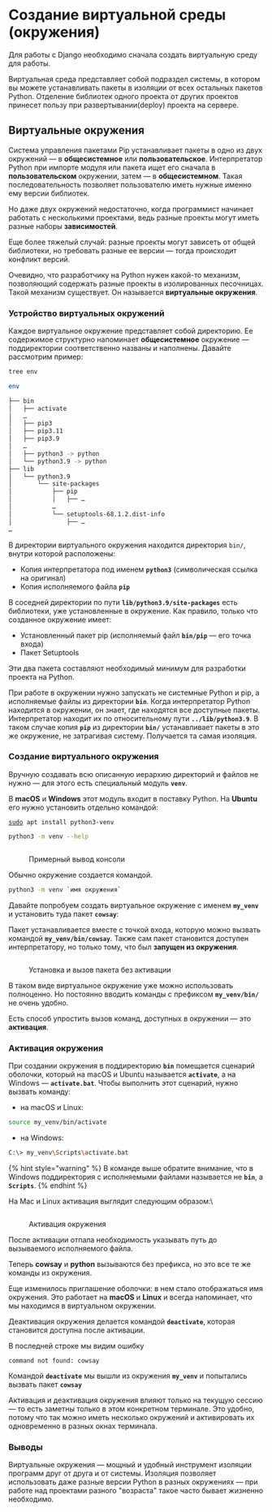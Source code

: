 # Создание виртуальной среды (окружения)

Для работы с Django необходимо сначала создать виртуальную среду для работы.&#x20;

Виртуальная среда представляет собой подраздел системы, в котором вы можете устанавливать пакеты в изоляции от всех остальных пакетов Python. Отделение библиотек одного проекта от других проектов принесет пользу при развертывании(deploy) проекта на сервере.



## Виртуальные окружения

Система управления пакетами Pip устанавливает пакеты в одно из двух окружений — в **общесистемное** или **пользовательское**. Интерпретатор Python при импорте модуля или пакета ищет его сначала в **пользовательском** окружении, затем — в **общесистемном**. Такая последовательность позволяет пользователю иметь нужные именно ему версии библиотек.

Но даже двух окружений недостаточно, когда программист начинает работать с несколькими проектами, ведь разные проекты могут иметь разные наборы **зависимостей**.&#x20;

Еще более тяжелый случай: разные проекты могут зависеть от общей библиотеки, но требовать разные ее версии — тогда происходит конфликт версий.

Очевидно, что разработчику на Python нужен какой-то механизм, позволяющий содержать разные проекты в изолированных песочницах. Такой механизм существует. Он называется **виртуальные окружения**.

### Устройство виртуальных окружений <a href="#ustroystvo-virtualnyh-okruzheniy" id="ustroystvo-virtualnyh-okruzheniy"></a>

Каждое виртуальное окружение представляет собой директорию. Ее содержимое структурно напоминает **общесистемное** окружение — поддиректории соответственно названы и наполнены. Давайте рассмотрим пример:

```bash
tree env
```

```bash
env

├── bin
│   ├── activate
│   …
│   ├── pip3
│   ├── pip3.11
│   ├── pip3.9
│   …
│   ├── python3 -> python
│   └── python3.9 -> python
├── lib
│   └── python3.9
│       └── site-packages
│           ├── pip
│           │   ├── …
│           …
│           └── setuptools-68.1.2.dist-info
│               ├── …
…
```

В директории виртуального окружения находится директория `bin/`, внутри которой расположены:

* Копия интерпретатора под именем **`python3`** (символическая ссылка на оригинал)
* Копия исполняемого файла **`pip`**

В соседней директории по пути **`lib/python3.9/site-packages`** есть библиотеки, уже установленные в окружение. Как правило, только что созданное окружение имеет:

* Установленный пакет pip (исполняемый файл **`bin/pip`** — его точка входа)
* Пакет Setuptools

Эти два пакета составляют необходимый минимум для разработки проекта на Python.

При работе в окружении нужно запускать не системные Python и pip, а исполняемые файлы из директории **`bin`**. Когда интерпретатор Python находится в окружении, он знает, где находятся все доступные пакеты. Интерпретатор находит их по относительному пути **`../lib/python3.9`**. В таком случае копия **`pip`** из директории **`bin/`** устанавливает пакеты в это же окружение, не затрагивая систему. Получается та самая изоляция.

### Создание виртуального окружения <a href="#sozdanie-virtualnogo-okruzheniya" id="sozdanie-virtualnogo-okruzheniya"></a>

Вручную создавать всю описанную иерархию директорий и файлов не нужно — для этого есть специальный модуль **`venv`**.

В **macOS** и **Windows** этот модуль входит в поставку Python. На **Ubuntu** его нужно установить отдельно командой:

<pre class="language-shell"><code class="lang-shell"><a data-footnote-ref href="#user-content-fn-1">sudo</a> apt install python3-venv
</code></pre>

```bash
python3 -m venv --help
```

<figure><img src=".gitbook/assets/image (13).png" alt=""><figcaption><p>Примерный вывод консоли</p></figcaption></figure>

Обычно окружение создается командой.&#x20;

```bash
python3 -m venv `имя окружения`
```

Давайте попробуем создать виртуальное окружение с именем **`my_venv`** и установить туда пакет **`cowsay`**:



Пакет устанавливается вместе с точкой входа, которую можно вызвать командой **`my_venv/bin/cowsay`**. Также сам пакет становится доступен интерпретатору, но только тому, что был **запущен из окружения**.

<figure><img src=".gitbook/assets/image (14).png" alt=""><figcaption><p>Установка и вызов пакета без активации</p></figcaption></figure>

В таком виде виртуальное окружение уже можно использовать полноценно. Но постоянно вводить команды с префиксом **`my_venv/bin/`** не очень удобно.&#x20;

Есть способ упростить вызов команд, доступных в окружении — это **активация**.

### Активация окружения <a href="#aktivatsiya-okruzheniya" id="aktivatsiya-okruzheniya"></a>

При создании окружения в поддиректорию **`bin`** помещается сценарий оболочки, который на macOS и Ubuntu называется **`activate`**, а на Windows — **`activate.bat`**. Чтобы выполнить этот сценарий, нужно вызвать команду:

* на macOS и Linux:

```bash
source my_venv/bin/activate
```

* на Windows:

```sh
C:\> my_venv\Scripts\activate.bat
```

{% hint style="warning" %}
В команде выше обратите внимание, что в Windows поддиректория с исполняемыми файлами называется не **`bin`**, а **`Scripts`**.
{% endhint %}

На Mac и Linux активация выглядит следующим образом:\


<figure><img src=".gitbook/assets/image (12).png" alt=""><figcaption><p>Активация окружения</p></figcaption></figure>

После активации отпала необходимость указывать путь до вызываемого исполняемого файла.&#x20;

Теперь **cowsay** и **python** вызываются без префикса, но это все те же команды из окружения.

Еще изменилось приглашение оболочки: в нем стало отображаться имя окружения. Это работает на **macOS** и **Linux** и всегда напоминает, что мы находимся в виртуальном окружении.

Деактивация окружения делается командой **`deactivate`**, которая становится доступна после активации.

В последней строке мы видим ошибку&#x20;

```
command not found: cowsay 
```

Командой **`deactivate`** мы вышли из окружения **`my_venv`** и попытались вызвать пакет **`cowsay`**

Активация и деактивация окружения влияют только на текущую сессию — то есть заметны только в этом конкретном терминале. Это удобно, потому что так можно иметь несколько окружений и активировать их одновременно в разных окнах терминала.

### Выводы <a href="#vyvody" id="vyvody"></a>

Виртуальные окружения — мощный и удобный инструмент изоляции программ друг от друга и от системы. Изоляция позволяет использовать даже разные версии Python в разных окружениях — при работе над проектами разного "возраста" такое часто бывает жизненно необходимо.

[^1]: 
